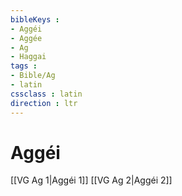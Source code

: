 ```yaml
---
bibleKeys : 
- Aggéi
- Aggée
- Ag
- Haggai
tags : 
- Bible/Ag
- latin
cssclass : latin
direction : ltr
---
```


# Aggéi

[[VG Ag 1|Aggéi 1]]
[[VG Ag 2|Aggéi 2]]
